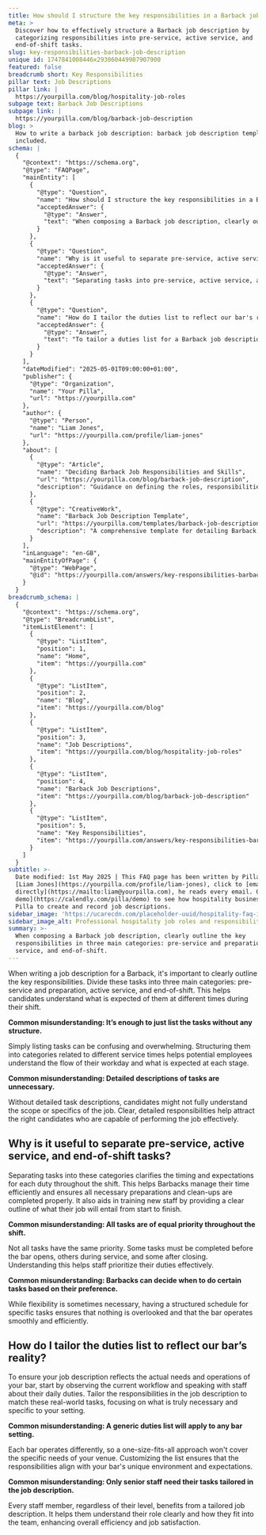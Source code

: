 ```yaml
---
title: How should I structure the key responsibilities in a Barback job description?
meta: >
  Discover how to effectively structure a Barback job description by
  categorizing responsibilities into pre-service, active service, and
  end-of-shift tasks.
slug: key-responsibilities-barback-job-description
unique id: 1747841008446x293060449907907900
featured: false
breadcrumb short: Key Responsibilities
pillar text: Job Descriptions
pillar link: |
  https://yourpilla.com/blog/hospitality-job-roles
subpage text: Barback Job Descriptions
subpage link: |
  https://yourpilla.com/blog/barback-job-description
blog: >
  How to write a barback job description: barback job description template
  included.
schema: |
  {
    "@context": "https://schema.org",
    "@type": "FAQPage",
    "mainEntity": [
      {
        "@type": "Question",
        "name": "How should I structure the key responsibilities in a Barback job description?",
        "acceptedAnswer": {
          "@type": "Answer",
          "text": "When composing a Barback job description, clearly outline the key responsibilities in three main categories: pre-service and preparation, active service, and end-of-shift. Clear categorization helps applicants understand expectations at different stages of their shift and makes the job responsibilities easier to follow."
        }
      },
      {
        "@type": "Question",
        "name": "Why is it useful to separate pre-service, active service, and end-of-shift tasks in a Barback job description?",
        "acceptedAnswer": {
          "@type": "Answer",
          "text": "Separating tasks into pre-service, active service, and end-of-shift categories in a Barback job description clarifies the timing and expectations for each duty. This structure helps Barbacks manage their time efficiently, ensures proper preparation and clean-up, and aids in effectively training new staff by providing a detailed job outline."
        }
      },
      {
        "@type": "Question",
        "name": "How do I tailor the duties list to reflect our bar's reality?",
        "acceptedAnswer": {
          "@type": "Answer",
          "text": "To tailor a duties list for a Barback job description to your bar's reality, observe the current workflow and consult with staff about their daily tasks. Adjust the responsibilities to address the actual demands and operations of your bar, focusing on essential and specific actions."
        }
      }
    ],
    "dateModified": "2025-05-01T09:00:00+01:00",
    "publisher": {
      "@type": "Organization",
      "name": "Your Pilla",
      "url": "https://yourpilla.com"
    },
    "author": {
      "@type": "Person",
      "name": "Liam Jones",
      "url": "https://yourpilla.com/profile/liam-jones"
    },
    "about": [
      {
        "@type": "Article",
        "name": "Deciding Barback Job Responsibilities and Skills",
        "url": "https://yourpilla.com/blog/barback-job-description",
        "description": "Guidance on defining the roles, responsibilities, and necessary skills for a Barback in your establishment."
      },
      {
        "@type": "CreativeWork",
        "name": "Barback Job Description Template",
        "url": "https://yourpilla.com/templates/barback-job-description",
        "description": "A comprehensive template for detailing Barback job roles and requirements, helpful for recruiting qualified candidates."
      }
    ],
    "inLanguage": "en-GB",
    "mainEntityOfPage": {
      "@type": "WebPage",
      "@id": "https://yourpilla.com/answers/key-responsibilities-barback-job-description"
    }
  }
breadcrumb_schema: |
  {
    "@context": "https://schema.org",
    "@type": "BreadcrumbList",
    "itemListElement": [
      {
        "@type": "ListItem",
        "position": 1,
        "name": "Home",
        "item": "https://yourpilla.com"
      },
      {
        "@type": "ListItem",
        "position": 2,
        "name": "Blog",
        "item": "https://yourpilla.com/blog"
      },
      {
        "@type": "ListItem",
        "position": 3,
        "name": "Job Descriptions",
        "item": "https://yourpilla.com/blog/hospitality-job-roles"
      },
      {
        "@type": "ListItem",
        "position": 4,
        "name": "Barback Job Descriptions",
        "item": "https://yourpilla.com/blog/barback-job-description"
      },
      {
        "@type": "ListItem",
        "position": 5,
        "name": "Key Responsibilities",
        "item": "https://yourpilla.com/answers/key-responsibilities-barback-job-description"
      }
    ]
  }
subtitle: >-
  Date modified: 1st May 2025 | This FAQ page has been written by Pilla Founder,
  [Liam Jones](https://yourpilla.com/profile/liam-jones), click to [email Liam
  directly](https://mailto:liam@yourpilla.com), he reads every email. Or [book a
  demo](https://calendly.com/pilla/demo) to see how hospitality businesses use
  Pilla to create and record job descriptions.
sidebar_image: 'https://ucarecdn.com/placeholder-uuid/hospitality-faq-image.jpg'
sidebar_image_alt: Professional hospitality job roles and responsibilities
summary: >-
  When composing a Barback job description, clearly outline the key
  responsibilities in three main categories: pre-service and preparation, active
  service, and end-of-shift.
---
```

When writing a job description for a Barback, it's important to clearly outline the key responsibilities. Divide these tasks into three main categories: pre-service and preparation, active service, and end-of-shift. This helps candidates understand what is expected of them at different times during their shift.

**Common misunderstanding: It’s enough to just list the tasks without any structure.**

Simply listing tasks can be confusing and overwhelming. Structuring them into categories related to different service times helps potential employees understand the flow of their workday and what is expected at each stage.

**Common misunderstanding: Detailed descriptions of tasks are unnecessary.**

Without detailed task descriptions, candidates might not fully understand the scope or specifics of the job. Clear, detailed responsibilities help attract the right candidates who are capable of performing the job effectively.

## Why is it useful to separate pre-service, active service, and end-of-shift tasks?

Separating tasks into these categories clarifies the timing and expectations for each duty throughout the shift. This helps Barbacks manage their time efficiently and ensures all necessary preparations and clean-ups are completed properly. It also aids in training new staff by providing a clear outline of what their job will entail from start to finish.

**Common misunderstanding: All tasks are of equal priority throughout the shift.**

Not all tasks have the same priority. Some tasks must be completed before the bar opens, others during service, and some after closing. Understanding this helps staff prioritize their duties effectively.

**Common misunderstanding: Barbacks can decide when to do certain tasks based on their preference.**

While flexibility is sometimes necessary, having a structured schedule for specific tasks ensures that nothing is overlooked and that the bar operates smoothly and efficiently.

## How do I tailor the duties list to reflect our bar’s reality?

To ensure your job description reflects the actual needs and operations of your bar, start by observing the current workflow and speaking with staff about their daily duties. Tailor the responsibilities in the job description to match these real-world tasks, focusing on what is truly necessary and specific to your setting.

**Common misunderstanding: A generic duties list will apply to any bar setting.**

Each bar operates differently, so a one-size-fits-all approach won't cover the specific needs of your venue. Customizing the list ensures that the responsibilities align with your bar's unique environment and expectations.

**Common misunderstanding: Only senior staff need their tasks tailored in the job description.**

Every staff member, regardless of their level, benefits from a tailored job description. It helps them understand their role clearly and how they fit into the team, enhancing overall efficiency and job satisfaction.
